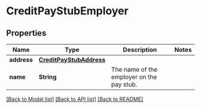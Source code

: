 # CreditPayStubEmployer

## Properties
Name | Type | Description | Notes
------------ | ------------- | ------------- | -------------
**address** | [**CreditPayStubAddress**](CreditPayStubAddress.md) |  | 
**name** | **String** | The name of the employer on the pay stub. | 

[[Back to Model list]](../README.md#documentation-for-models) [[Back to API list]](../README.md#documentation-for-api-endpoints) [[Back to README]](../README.md)


